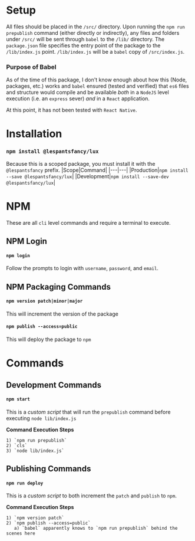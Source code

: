 # Setup
All files should be placed in the `/src/` directory.  Upon running the `npm run prepublish` command (either directly or indirectly), any files and folders under `/src/` will be sent through `babel` to the `/lib/` directory.  The `package.json` file specifies the entry point of the package to the `/lib/index.js` point.  `/lib/index.js` will be a `babel` copy of `/src/index.js`.

### Purpose of Babel
As of the time of this package, I don't know enough about how this (Node, packages, etc.) works and `babel` ensured (tested and verified) that `es6` files and structure would compile and be available *both* in a `NodeJS` level execution (i.e. an `express` sever) *and* in a `React` application.

At this point, it has not been tested with `React Native`.

# Installation
### **`npm install @lespantsfancy/lux`**
Because this is a scoped package, you must install it with the `@lespantsfancy` prefix.
|Scope|Command|
|---|---|
|Production|`npm install --save @lespantsfancy/lux`|
|Development|`npm install --save-dev @lespantsfancy/lux`|

# NPM
These are all `cli` level commands and require a terminal to execute.
## NPM Login
#### `npm login`
Follow the prompts to login with `username`, `password`, and `email`.

## NPM Packaging Commands
#### `npm version patch|minor|major`
This will increment the version of the package

#### `npm publish --access=public`
This will deploy the package to `npm`

# Commands
## Development Commands
#### `npm start`
This is a *custom script* that will run the `prepublish` command before executing `node lib/index.js`

**Command Execution Steps**

    1) `npm run prepublish`
    2) `cls`
    3) `node lib/index.js`


## Publishing Commands
#### `npm run deploy`
This is a *custom script* to both increment the `patch` and `publish` to `npm`.

**Command Execution Steps**

    1) `npm version patch`
    2) `npm publish --access=public`
       a) `babel` apparently knows to `npm run prepublish` behind the scenes here
